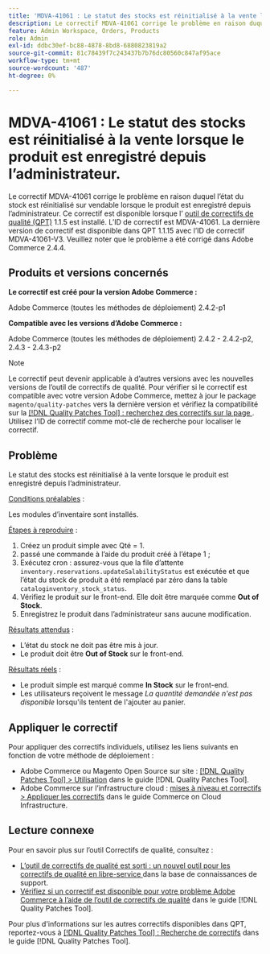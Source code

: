 ```yaml
---
title: 'MDVA-41061 : Le statut des stocks est réinitialisé à la vente lorsque le produit est enregistré depuis l’administrateur.'
description: Le correctif MDVA-41061 corrige le problème en raison duquel l’état du stock est réinitialisé sur vendable lorsque le produit est enregistré depuis l’administrateur. Ce correctif est disponible lorsque l’[outil de correctifs de qualité (QPT)](https://experienceleague.adobe.com/fr/docs/commerce-knowledge-base/kb/announcements/commerce-announcements/magento-quality-patches-released-new-tool-to-self-serve-quality-patches) 1.1.5 est installé. L’ID de correctif est MDVA-41061. La dernière version de correctif est disponible dans QPT 1.1.15 avec l’ID de correctif MDVA-41061-V3. Veuillez noter que le problème a été corrigé dans Adobe Commerce 2.4.4.
feature: Admin Workspace, Orders, Products
role: Admin
exl-id: ddbc30ef-bc88-4878-8bd8-6880823819a2
source-git-commit: 81c78439f7c243437b7b76dc80560c847af95ace
workflow-type: tm+mt
source-wordcount: '487'
ht-degree: 0%

---
```


# MDVA-41061 : Le statut des stocks est réinitialisé à la vente lorsque le produit est enregistré depuis l’administrateur.

Le correctif MDVA-41061 corrige le problème en raison duquel l’état du stock est réinitialisé sur vendable lorsque le produit est enregistré depuis l’administrateur. Ce correctif est disponible lorsque l’ [outil de correctifs de qualité (QPT)](https://experienceleague.adobe.com/fr/docs/commerce-knowledge-base/kb/announcements/commerce-announcements/magento-quality-patches-released-new-tool-to-self-serve-quality-patches) 1.1.5 est installé. L’ID de correctif est MDVA-41061. La dernière version de correctif est disponible dans QPT 1.1.15 avec l’ID de correctif MDVA-41061-V3. Veuillez noter que le problème a été corrigé dans Adobe Commerce 2.4.4.

## Produits et versions concernés

**Le correctif est créé pour la version Adobe Commerce :**

Adobe Commerce (toutes les méthodes de déploiement) 2.4.2-p1

**Compatible avec les versions d’Adobe Commerce :**

Adobe Commerce (toutes les méthodes de déploiement) 2.4.2 - 2.4.2-p2, 2.4.3 - 2.4.3-p2

>[!NOTE]
>
>Le correctif peut devenir applicable à d’autres versions avec les nouvelles versions de l’outil de correctifs de qualité. Pour vérifier si le correctif est compatible avec votre version Adobe Commerce, mettez à jour le package `magento/quality-patches` vers la dernière version et vérifiez la compatibilité sur la [[!DNL Quality Patches Tool] : recherchez des correctifs sur la page ](https://experienceleague.adobe.com/fr/docs/commerce-knowledge-base/kb/announcements/commerce-announcements/magento-quality-patches-released-new-tool-to-self-serve-quality-patches). Utilisez l’ID de correctif comme mot-clé de recherche pour localiser le correctif.

## Problème

Le statut des stocks est réinitialisé à la vente lorsque le produit est enregistré depuis l’administrateur.

<u>Conditions préalables</u> :

Les modules d’inventaire sont installés.

<u>Étapes à reproduire</u> :

1. Créez un produit simple avec Qté = 1.
1. passé une commande à l’aide du produit créé à l’étape 1 ;
1. Exécutez cron : assurez-vous que la file d’attente `inventory.reservations.updateSalabilityStatus` est exécutée et que l’état du stock de produit a été remplacé par zéro dans la table `cataloginventory_stock_status`.
1. Vérifiez le produit sur le front-end. Elle doit être marquée comme **Out of Stock**.
1. Enregistrez le produit dans l’administrateur sans aucune modification.

<u>Résultats attendus</u> :

* L’état du stock ne doit pas être mis à jour.
* Le produit doit être **Out of Stock** sur le front-end.

<u>Résultats réels</u> :

* Le produit simple est marqué comme **In Stock** sur le front-end.
* Les utilisateurs reçoivent le message *La quantité demandée n&#39;est pas disponible* lorsqu&#39;ils tentent de l&#39;ajouter au panier.

## Appliquer le correctif

Pour appliquer des correctifs individuels, utilisez les liens suivants en fonction de votre méthode de déploiement :

* Adobe Commerce ou Magento Open Source sur site : [[!DNL Quality Patches Tool] > Utilisation](/help/tools/quality-patches-tool/usage.md) dans le guide [!DNL Quality Patches Tool].
* Adobe Commerce sur l’infrastructure cloud : [mises à niveau et correctifs > Appliquer les correctifs](https://experienceleague.adobe.com/docs/commerce-cloud-service/user-guide/develop/upgrade/apply-patches.html?lang=fr) dans le guide Commerce on Cloud Infrastructure.

## Lecture connexe

Pour en savoir plus sur l’outil Correctifs de qualité, consultez :

* [ L’outil de correctifs de qualité est sorti : un nouvel outil pour les correctifs de qualité en libre-service ](https://experienceleague.adobe.com/fr/docs/commerce-knowledge-base/kb/announcements/commerce-announcements/magento-quality-patches-released-new-tool-to-self-serve-quality-patches) dans la base de connaissances de support.
* [Vérifiez si un correctif est disponible pour votre problème Adobe Commerce à l’aide de l’outil de correctifs de qualité](/help/tools/quality-patches-tool/patches-available-in-qpt/check-patch-for-magento-issue-with-magento-quality-patches.md) dans le guide [!DNL Quality Patches Tool].

Pour plus d&#39;informations sur les autres correctifs disponibles dans QPT, reportez-vous à [[!DNL Quality Patches Tool] : Recherche de correctifs](https://experienceleague.adobe.com/tools/commerce-quality-patches/index.html?lang=fr) dans le guide [!DNL Quality Patches Tool].

